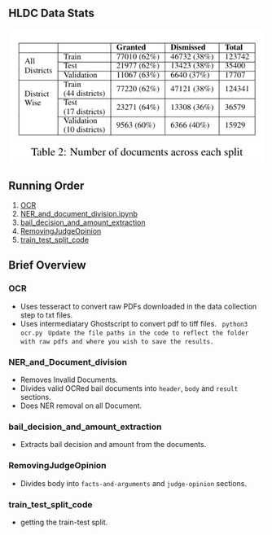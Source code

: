 
## HLDC Data Stats

![data_stats](data_stats.png "data_stats")

## Running Order
1. [OCR](./ocr.py)
2. [NER_and_document_division.ipynb](./NER_and_Document_division.ipynb)
3. [bail_decision_and_amount_extraction](./bail_decision_and_amount_extraction.ipynb)
4. [RemovingJudgeOpinion](./RemovingJudgeOpinion.ipynb)
5. [train_test_split_code](./train_test_split_code.ipynb)

## Brief Overview
### OCR
- Uses tesseract to convert raw PDFs downloaded in the data collection step to txt files. 
- Uses intermediatary Ghostscript to convert pdf to tiff files.
``` python3 ocr.py``` 
``` Update the file paths in the code to reflect the folder with raw pdfs and where you wish to save the results.```

### NER_and_Document_division
- Removes Invalid Documents.
- Divides valid OCRed bail documents into `header`, `body` and `result` sections.
- Does NER removal on all Document.
### bail_decision_and_amount_extraction
- Extracts bail decision and amount from the documents.
### RemovingJudgeOpinion
- Divides body into `facts-and-arguments` and `judge-opinion` sections.
### train_test_split_code
- getting the train-test split.
